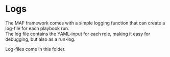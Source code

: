 # Logs

The MAF framework comes with a simple logging function that can create a log-file for each playbook run.  
The log file contains the YAML-input for each role, making it easy for debugging, but also as a run-log.  
  
Log-files come in this folder.
